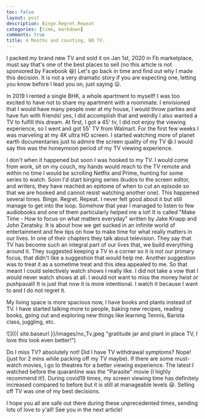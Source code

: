```yaml
---
toc: false
layout: post
description: Binge.Regret.Repeat
categories: [time, markdown]
comments: true
title: 4 Months and counting, NO TV.
---
```


I packed my brand new TV and sold it on Jan 1st, 2020 in Fb marketplace, must say that's one of the best places to sell (no this article is not sponsored by Facebook 😆)
Let's go back in time and find out why I made this decision. It is not a very dramatic story if you are expecting one, letting you know before I lead you on, just saying 😛.



In 2019 I rented a single BHK, a whole apartment to myself! I was too excited to have not to share my apartment with a roommate. I envisioned that I would have many people over at my house, I would throw parties and have fun with friends! yes, I did accomplish that and weirdly I also wanted a TV to fulfill this dream. At first, I got a 45' tv, I did not enjoy the viewing experience, so I went and got 55' TV from Walmart. For the first few weeks I was marveling at my 4K ultra HD screen. I started watching more of planet earth documentaries just to admire the screen quality of my TV 😆.I would say this was the honeymoon period of my TV viewing experience. 



I don't when it happened but soon I was hooked to my TV. I would come from work, sit on my couch, my hands would reach to the TV remote and within no time I would be scrolling Netflix and Prime, hunting for some series to watch. Soon I'd start binging series (kudos to the screen editor, and writers, they have reached an epitome of when to cut an episode so that we are hooked and cannot resist watching another one). This happened several times. Binge. Regret. Repeat. I never felt good about it but still manage to get into the loop. Somehow that year I managed to listen to few audiobooks and one of them particularly helped me a lot! It is called "Make Time - How to focus on what matters everyday" written by Jake Knapp and John Zeratsky. It is about how we get sucked in an infinite world of entertainment and few tips on how to make time for what really matters in our lives. In one of their chapters they talk about television. They say that TV has become such an integral part of our lives that, we build everything around it. They suggested keeping a TV in a corner so it is not our primary focus, that didn't like a suggestion that would help me. Another suggestion was to treat it as a sometime treat and this idea appealed to me. So that meant I could selectively watch shows I really like. I did not take a vow that I would never watch shows at all. I would not want to miss the money heist or pushpavali! It is just that now it is more intentional. I watch it because I want to and I do not regret it.




My living space is more spacious now, I have books and plants instead of TV. I have started talking more to people, baking new recipes, reading books, going out and exploring new things like learning Tennis, Barista class, juggling, etc. 


![]({{ site.baseurl }}/images/no_Tv.jpeg "gratitude jar and plant in place TV, I love this look even better!")


Do I miss TV? absolutely not! Did I have TV withdrawal symptoms? Nope! (just for 2 mins while packing off my TV maybe). If there are some must-watch movies, I go to theatres for a better viewing experience. The latest I watched before the quarantine was the "Parasite" movie (I highly recommend it!). During covid19 times, my screen viewing time has definitely increased compared to before but it is still at manageable levels 😃. Selling off TV was one of my best decisions.

I hope you all are safe out there during these unprecedented times, sending lots of love to y'all! See you in the next article! 
